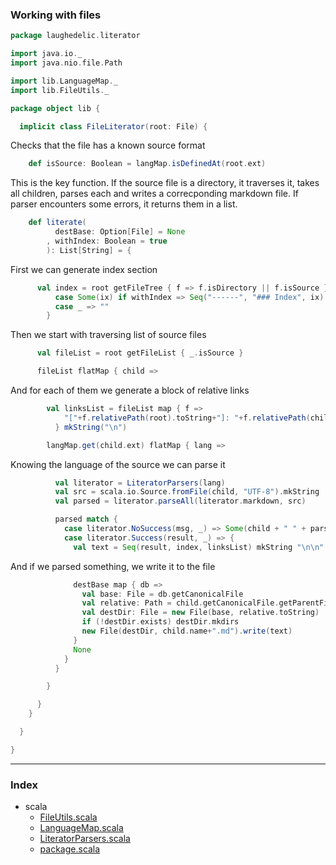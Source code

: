 ### Working with files

```scala
package laughedelic.literator

import java.io._
import java.nio.file.Path

import lib.LanguageMap._
import lib.FileUtils._

package object lib {

  implicit class FileLiterator(root: File) {
```

Checks that the file has a known source format

```scala
    def isSource: Boolean = langMap.isDefinedAt(root.ext)
```

This is the key function. If the source file is a directory, it traverses it, takes all 
children, parses each and writes a correcponding markdown file. If parser encounters some 
errors, it returns them in a list. 


```scala
    def literate(
          destBase: Option[File] = None
        , withIndex: Boolean = true
        ): List[String] = {
```

First we can generate index section

```scala
      val index = root getFileTree { f => f.isDirectory || f.isSource } match {
          case Some(ix) if withIndex => Seq("------", "### Index", ix) mkString "\n\n"
          case _ => ""
        }
```

Then we start with traversing list of source files

```scala
      val fileList = root getFileList { _.isSource }

      fileList flatMap { child =>
```

And for each of them we generate a block of relative links

```scala
        val linksList = fileList map { f =>
            "["+f.relativePath(root).toString+"]: "+f.relativePath(child).toString+".md"
          } mkString("\n")

        langMap.get(child.ext) flatMap { lang =>
```

Knowing the language of the source we can parse it

```scala
          val literator = LiteratorParsers(lang)
          val src = scala.io.Source.fromFile(child, "UTF-8").mkString
          val parsed = literator.parseAll(literator.markdown, src) 

          parsed match {
            case literator.NoSuccess(msg, _) => Some(child + " " + parsed)
            case literator.Success(result, _) => {
              val text = Seq(result, index, linksList) mkString "\n\n"
```

And if we parsed something, we write it to the file

```scala
              destBase map { db =>
                val base: File = db.getCanonicalFile
                val relative: Path = child.getCanonicalFile.getParentFile.relativePath(root)
                val destDir: File = new File(base, relative.toString)
                if (!destDir.exists) destDir.mkdirs
                new File(destDir, child.name+".md").write(text) 
              }
              None
            }
          }

        }

      }
    }

  }

}


```


------

### Index

+ scala
  + [FileUtils.scala][FileUtils.scala]
  + [LanguageMap.scala][LanguageMap.scala]
  + [LiteratorParsers.scala][LiteratorParsers.scala]
  + [package.scala][package.scala]

[FileUtils.scala]: FileUtils.scala.md
[LanguageMap.scala]: LanguageMap.scala.md
[LiteratorParsers.scala]: LiteratorParsers.scala.md
[package.scala]: package.scala.md